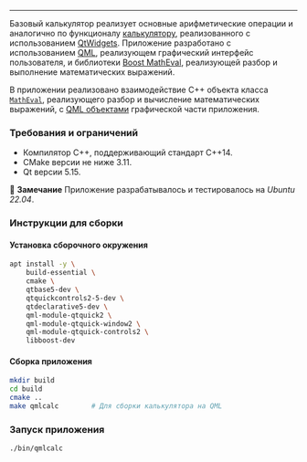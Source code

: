 ---

Базовый калькулятор реализует основные арифметические операции и аналогично по
функционалу [калькулятору](../01-calculator), реализованного с использованием
[QtWidgets](https://doc.qt.io/qt-5.15/qtwidgets-index.html). Приложение
разработано с использованием [QML](https://doc.qt.io/qt-5/qmlapplications.html),
реализующем графический интерфейс пользователя, и библиотеки [Boost
MathEval](https://github.com/hmenke/boost_matheval), реализующей разбор и
выполнение математических выражений.

В приложении реализовано взаимодействие C++ объекта класса [`MathEval`](calc.h),
реализующего разбор и вычисление математических выражений, с [QML объектами](calc.qml)
графической части приложения.

### Требования и ограничений

* Компилятор С++, поддерживающий стандарт C++14.
* CMake версии не ниже 3.11.
* Qt версии 5.15.

📝 **Замечание** Приложение разрабатывалось и тестировалось на *Ubuntu 22.04*.

### Инструкции для сборки

#### Установка сборочного окружения

```bash
apt install -y \
    build-essential \
    cmake \
    qtbase5-dev \
    qtquickcontrols2-5-dev \
    qtdeclarative5-dev \
    qml-module-qtquick2 \
    qml-module-qtquick-window2 \
    qml-module-qtquick-controls2 \
    libboost-dev
```

#### Сборка приложения

```bash
mkdir build
cd build
cmake ..
make qmlcalc        # Для сборки калькулятора на QML
```

### Запуск приложения

```bash
./bin/qmlcalc
```

